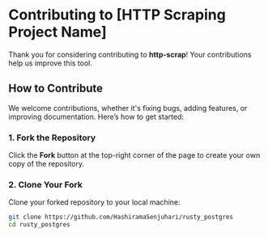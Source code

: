 # Contributing to [HTTP Scraping Project Name]

Thank you for considering contributing to **http-scrap**! Your contributions help us improve this tool.

## How to Contribute

We welcome contributions, whether it's fixing bugs, adding features, or improving documentation. Here’s how to get started:

### 1. Fork the Repository

Click the **Fork** button at the top-right corner of the page to create your own copy of the repository.

### 2. Clone Your Fork

Clone your forked repository to your local machine:

```bash
git clone https://github.com/HashiramaSenjuhari/rusty_postgres
cd rusty_postgres
```
